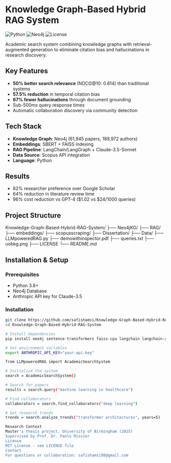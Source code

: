 # Knowledge Graph-Based Hybrid RAG System

![Python](https://img.shields.io/badge/python-3.8+-blue.svg)
![Neo4j](https://img.shields.io/badge/Neo4j-4.0+-green.svg)
![License](https://img.shields.io/badge/license-MIT-blue.svg)

Academic search system combining knowledge graphs with retrieval-augmented generation to eliminate citation bias and hallucinations in research discovery.

## Key Features
- **50% better search relevance** (NDCG@10: 0.814) than traditional systems
- **57.5% reduction** in temporal citation bias
- **67% fewer hallucinations** through document grounding
- Sub-500ms query response times
- Automatic collaboration discovery via community detection

## Tech Stack
- **Knowledge Graph**: Neo4j (61,945 papers, 189,972 authors)
- **Embeddings**: SBERT + FAISS indexing
- **RAG Pipeline**: LangChain/LangGraph + Claude-3.5-Sonnet
- **Data Source**: Scopus API integration
- **Language**: Python

## Results
- 82% researcher preference over Google Scholar
- 64% reduction in literature review time
- 96% cost reduction vs GPT-4 ($1.02 vs $24/1000 queries)

## Project Structure
Knowledge-Graph-Based-Hybrid-RAG-System/
├── Neo4jKG/
├── RAG/
├── embeddings/
├── scopusscraping/
├── Dissertation/
├── Data/
├── LLMpoweredRAG.py
├── demowithinspector.pdf
├── queries.txt
├── uobkg.png
├── LICENSE
└── README.md

## Installation & Setup

### Prerequisites
- Python 3.8+
- Neo4j Database
- Anthropic API key for Claude-3.5

### Installation
```bash
git clone https://github.com/safishamsi/Knowledge-Graph-Based-Hybrid-RAG-System.git
cd Knowledge-Graph-Based-Hybrid-RAG-System

# Install dependencies
pip install neo4j sentence-transformers faiss-cpu langchain langchain-anthropic langgraph

# Set environment variables
export ANTHROPIC_API_KEY="your-api-key"

from LLMpoweredRAG import AcademicSearchSystem

# Initialize the system
search = AcademicSearchSystem()

# Search for papers
results = search.query("machine learning in healthcare")

# Find collaborators
collaborators = search.find_collaborators("deep learning")

# Get research trends
trends = search.analyze_trends("transformer architectures", years=5)

Research Context
Master's thesis project, University of Birmingham (2025)
Supervised by Prof. Dr. Paolo Missier
License
MIT License - see LICENSE file
Contact
For questions or collaboration: safishamsi98@gmail.com

